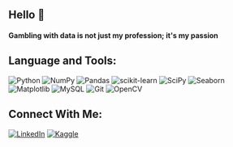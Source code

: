 ## Hello 👋 
#### Gambling with data is not just my profession; it's my passion

<!--
**RoksanaMaya/RoksanaMaya** is a ✨ _special_ ✨ repository because its `README.md` (this file) appears on your GitHub profile.

Here are some ideas to get you started:

- 🔭 I’m currently working on ...
- 🌱 I’m currently learning ...
- 👯 I’m looking to collaborate on ...
- 🤔 I’m looking for help with ...
- 💬 Ask me about ...
- 📫 How to reach me: ...
- 😄 Pronouns: ...
- ⚡ Fun fact: ...
-->



## Language and Tools:
![Python](https://img.shields.io/badge/python-3670A0?style=for-the-badge&amp;logo=python&amp;logoColor=ffdd54)   ![NumPy](https://img.shields.io/badge/numpy-%23013243.svg?style=for-the-badge&amp;logo=numpy&amp;logoColor=white)  ![Pandas](https://img.shields.io/badge/pandas-%23150458.svg?style=for-the-badge&amp;logo=pandas&amp;logoColor=white)    ![scikit-learn](https://img.shields.io/badge/scikit--learn-%23F7931E.svg?style=for-the-badge&amp;logo=scikit-learn&amp;logoColor=white)  ![SciPy](https://img.shields.io/badge/SciPy-%230C55A5.svg?style=for-the-badge&amp;logo=scipy&amp;logoColor=%white)  ![Seaborn](https://img.shields.io/badge/Seaborn-blue?style=for-the-badge&amp;logo=Seaborn&amp;logoColor=white)    ![Matplotlib](https://img.shields.io/badge/Matplotlib-FC8D62?style=for-the-badge&amp;logo=Matplotlib&amp;logoColor=white)  ![MySQL](https://img.shields.io/badge/MySQL-00000F?style=for-the-badge&logo=mysql&logoColor=white)  ![Git](https://img.shields.io/badge/git-%23F05033.svg?style=for-the-badge&logo=git&logoColor=white)  ![OpenCV](https://img.shields.io/badge/opencv-%23white.svg?style=for-the-badge&amp;logo=opencv&amp;logoColor=white)

## Connect With Me:
[![LinkedIn](https://img.shields.io/badge/LinkedIn-%230077B5.svg?logo=linkedin&amp;logoColor=white)](https://www.linkedin.com/in/roksana-parvin-91466568/) [![Kaggle](https://img.shields.io/badge/Kaggle-20BEFF?logo=Kaggle&logoColor=white)](https://www.kaggle.com/roksanaparvin)  
